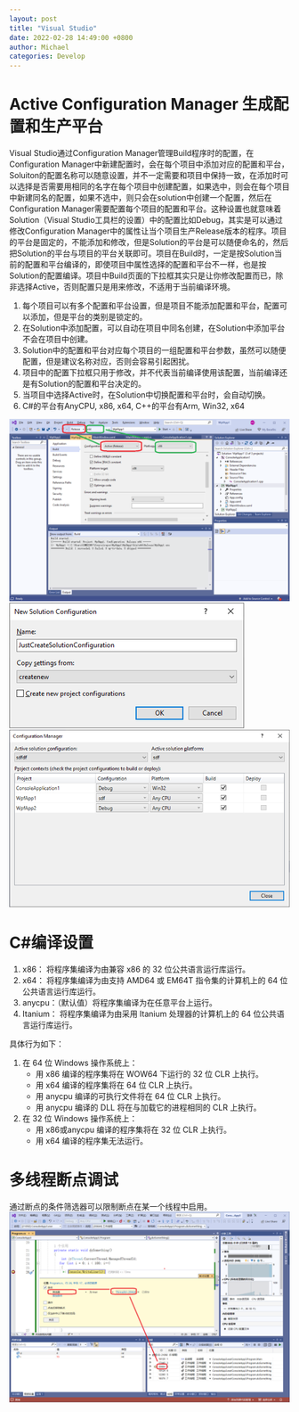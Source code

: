 ```yaml
---
layout: post
title: "Visual Studio"
date: 2022-02-28 14:49:00 +0800
author: Michael
categories: Develop
---
```


# Active Configuration Manager 生成配置和生产平台
Visual Studio通过Configuration Manager管理Build程序时的配置，在Configuration Manager中新建配置时，会在每个项目中添加对应的配置和平台，Soluiton的配置名称可以随意设置，并不一定需要和项目中保持一致，在添加时可以选择是否需要用相同的名字在每个项目中创建配置，如果选中，则会在每个项目中新建同名的配置，如果不选中，则只会在solution中创建一个配置，然后在Configuration Manager需要配置每个项目的配置和平台。这种设置也就意味着Solution（Visual Studio工具栏的设置）中的配置比如Debug，其实是可以通过修改Configuration Manager中的属性让当个项目生产Release版本的程序。项目的平台是固定的，不能添加和修改，但是Solution的平台是可以随便命名的，然后把Solution的平台与项目的平台关联即可。项目在Build时，一定是按Solution当前的配置和平台编译的，即使项目中属性选择的配置和平台不一样，也是按Solution的配置编译。项目中Build页面的下拉框其实只是让你修改配置而已，除非选择Active，否则配置只是用来修改，不适用于当前编译环境。  

1. 每个项目可以有多个配置和平台设置，但是项目不能添加配置和平台，配置可以添加，但是平台的类别是锁定的。
2. 在Solution中添加配置，可以自动在项目中同名创建，在Solution中添加平台不会在项目中创建。
3. Solution中的配置和平台对应每个项目的一组配置和平台参数，虽然可以随便配置，但是建议名称对应，否则会容易引起困扰。
4. 项目中的配置下拉框只用于修改，并不代表当前编译使用该配置，当前编译还是有Solution的配置和平台决定的。
5. 当项目中选择Active时，在Solution中切换配置和平台时，会自动切换。
6. C#的平台有AnyCPU, x86, x64, C++的平台有Arm, Win32, x64


![日志文件夹](/assets/develop/VSActiveConfigurationManager.png)  
![日志文件夹](/assets/develop/JustCreateSolutionConfiguration.png)  
![日志文件夹](/assets/develop/ConfigurationManager.png)  


# C#编译设置
1. x86： 将程序集编译为由兼容 x86 的 32 位公共语言运行库运行。
1. x64： 将程序集编译为由支持 AMD64 或 EM64T 指令集的计算机上的 64 位公共语言运行库运行。
1. anycpu：（默认值）将程序集编译为在任意平台上运行。
1. Itanium： 将程序集编译为由采用 Itanium 处理器的计算机上的 64 位公共语言运行库运行。

具体行为如下：

1. 在 64 位 Windows 操作系统上：
	- 用 x86 编译的程序集将在 WOW64 下运行的 32 位 CLR 上执行。
	- 用 x64 编译的程序集将在 64 位 CLR 上执行。
	- 用 anycpu 编译的可执行文件将在 64 位 CLR 上执行。
	- 用 anycpu 编译的 DLL 将在与加载它的进程相同的 CLR 上执行。 
2. 在 32 位 Windows 操作系统上：
	- 用 x86或anycpu 编译的程序集将在 32 位 CLR 上执行。
	- 用 x64 编译的程序集无法运行。

# 多线程断点调试
通过断点的条件筛选器可以限制断点在某一个线程中启用。  
 ![日志文件夹](/assets/develop/DebugByThreadID.png)  